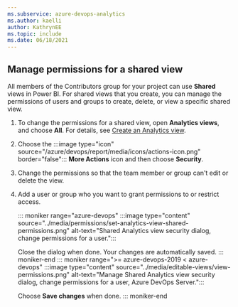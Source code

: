 ```yaml
---
ms.subservice: azure-devops-analytics
ms.author: kaelli
author: KathrynEE
ms.topic: include
ms.date: 06/18/2021
---
```



## Manage permissions for a shared view

All members of the Contributors group for your project can use **Shared** views in Power BI. For shared views that you create, you can manage the permissions of users and groups to create, delete, or view a specific shared view.

1. To change the permissions for a shared view, open **Analytics views**, and choose **All**. For details, see [Create an Analytics view](../analytics-views-create.md). 

1. Choose the :::image type="icon" source="/azure/devops/report/media/icons/actions-icon.png" border="false"::: **More Actions** icon and then choose **Security**.

2. Change the permissions so that the team member or group can't edit or delete the view.

3. Add a user or group who you want to grant permissions to or restrict access.

	::: moniker range="azure-devops"
	:::image type="content" source="../media/permissions/set-analytics-view-shared-permissions.png" alt-text="Shared Analytics view security dialog, change permissions for a user.":::

	Close the dialog when done. Your changes are automatically saved.
	::: moniker-end
	::: moniker range=">= azure-devops-2019 < azure-devops"
	:::image type="content" source="../media/editable-views/view-permissions.png" alt-text="Manage Shared Analytics view security dialog, change permissions for a user, Azure DevOps Server.":::

	Choose **Save changes** when done. 
	::: moniker-end
 
